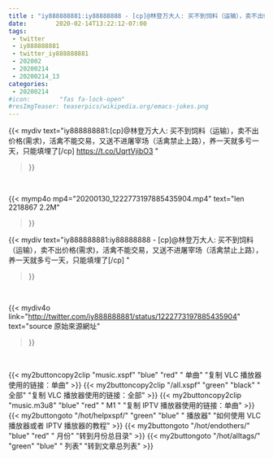 ```yaml
---
title : "iy888888881:iy88888888 - [cp]@林登万大人: 买不到饲料（运输），卖不出价格(需求)，活禽不能交易，又送不进屠宰场（活禽禁止上路），养一天就多亏一天，只能填埋了[/cp] "
date:        2020-02-14T13:22:12-07:00
tags:
 - twitter
 - iy888888881
 - twitter_iy888888881
 - 202002
 - 20200214
 - 20200214_13
categories:
 - 20200214
#icon:        "fas fa-lock-open"
#resImgTeaser: teaserpics/wikipedia.org/emacs-jokes.png
---
```


{{< mydiv text="iy888888881:[cp]@林登万大人: 买不到饲料（运输），卖不出价格(需求)，活禽不能交易，又送不进屠宰场（活禽禁止上路），养一天就多亏一天，只能填埋了[/cp] https://t.co/UqrtVjibO3 "
>}}
<br>


{{< mymp4o mp4="20200130_1222773197885435904.mp4"
text="len 2218867    2.2M"
>}}


{{< mydiv text="iy888888881:iy88888888 - [cp]@林登万大人: 买不到饲料（运输），卖不出价格(需求)，活禽不能交易，又送不进屠宰场（活禽禁止上路），养一天就多亏一天，只能填埋了[/cp] "
>}}
<br>

{{< mydiv4o link="http://twitter.com/iy888888881/status/1222773197885435904"
text="source 原始來源網址"
>}}


<br>



{{< my2buttoncopy2clip "music.xspf"        "blue"   "red"    " 单曲"  "复制 VLC 播放器使用的链接：单曲" >}} {{< my2buttoncopy2clip "/all.xspf"         "green"  "black"  " 全部"  "复制 VLC 播放器使用的链接：全部" >}} {{< my2buttoncopy2clip "music.m3u8"        "blue"   "red"    " M1 "    "复制 IPTV 播放器使用的链接：单曲" >}} {{< my2buttongoto      "/hot/helpxspf/"    "green"  "blue"   " 播放器" "如何使用 VLC 播放器或者 IPTV 播放器的教程" >}} {{< my2buttongoto      "/hot/endothers/"   "blue"   "red"    " 月份"   "转到月份总目录" >}} {{< my2buttongoto      "/hot/alltags/"     "green"  "blue"   " 列表"   "转到文章总列表" >}} 
